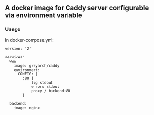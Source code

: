 ## A docker image for Caddy server configurable via environment variable

### Usage

In docker-compose.yml:

    version: '2'

    services:
      www:
        image: greyarch/caddy
        environment:
          CONFIG: |
            :80 {
                log stdout
                errors stdout
                proxy / backend:80
            }

      backend:
        image: nginx
